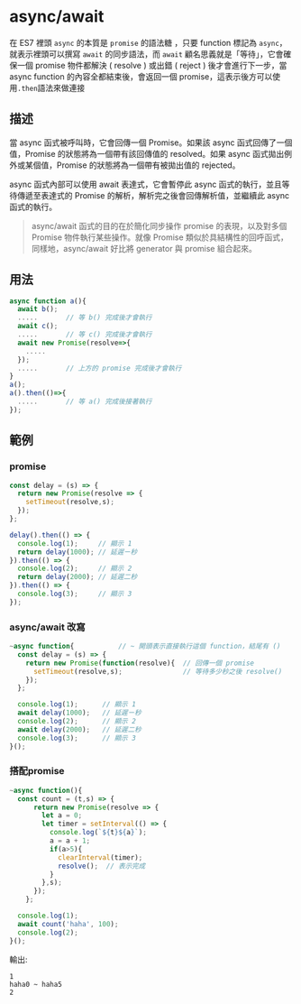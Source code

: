 # async/await

在 ES7 裡頭 `async` 的本質是 `promise` 的語法糖 ，只要 function 標記為 `async`，就表示裡頭可以撰寫 `await` 的同步語法，而 `await` 顧名思義就是「等待」，它會確保一個 promise 物件都解決 \( resolve \) 或出錯 \( reject \) 後才會進行下一步，當 async function 的內容全都結束後，會返回一個 promise，這表示後方可以使用`.then`語法來做連接

## 描述

當 async 函式被呼叫時，它會回傳一個 Promise。如果該 async 函式回傳了一個值，Promise 的狀態將為一個帶有該回傳值的 resolved。如果 async 函式拋出例外或某個值，Promise 的狀態將為一個帶有被拋出值的 rejected。

async 函式內部可以使用 await 表達式，它會暫停此 async 函式的執行，並且等待傳遞至表達式的 Promise 的解析，解析完之後會回傳解析值，並繼續此 async 函式的執行。

> async/await 函式的目的在於簡化同步操作 promise 的表現，以及對多個 Promise 物件執行某些操作。就像 Promise 類似於具結構性的回呼函式，同樣地，async/await 好比將 generator 與 promise 組合起來。

## 用法

```javascript
async function a(){
  await b();
  .....       // 等 b() 完成後才會執行
  await c();
  .....       // 等 c() 完成後才會執行
  await new Promise(resolve=>{
    .....
  });
  .....       // 上方的 promise 完成後才會執行
}
a();
a().then(()=>{
  .....       // 等 a() 完成後接著執行
});
```

## 範例

### promise

```javascript
const delay = (s) => {
  return new Promise(resolve => {
    setTimeout(resolve,s); 
  });
};

delay().then(() => {
  console.log(1);     // 顯示 1
  return delay(1000); // 延遲ㄧ秒
}).then(() => {
  console.log(2);     // 顯示 2
  return delay(2000); // 延遲二秒
}).then(() => {
  console.log(3);     // 顯示 3
});
```

### async/await 改寫

```javascript
~async function{           // ~ 開頭表示直接執行這個 function，結尾有 ()
  const delay = (s) => {
    return new Promise(function(resolve){  // 回傳一個 promise
      setTimeout(resolve,s);               // 等待多少秒之後 resolve()
    });
  };

  console.log(1);      // 顯示 1
  await delay(1000);   // 延遲ㄧ秒
  console.log(2);      // 顯示 2
  await delay(2000);   // 延遲二秒
  console.log(3);      // 顯示 3
}();
```

### 搭配promise

```javascript
~async function(){  
  const count = (t,s) => {
      return new Promise(resolve => {
        let a = 0;
        let timer = setInterval(() => {
          console.log(`${t}${a}`);
          a = a + 1;
          if(a>5){
            clearInterval(timer);
            resolve();  // 表示完成
          }
        },s);
      });
    };

  console.log(1); 
  await count('haha', 100);
  console.log(2);
}();
```

輸出:

```text
1
haha0 ~ haha5
2
```

